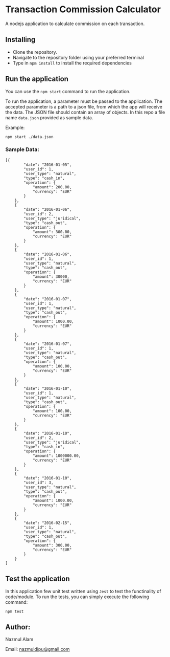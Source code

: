 # Transaction Commission Calculator
A nodejs application to calculate commission on each transaction.

## Installing

* Clone the repository.
* Navigate to the repository folder using your preferred terminal
* Type in ``npm install`` to install the required dependencies


## Run the application

You can use the ``npm start`` command to run the application.

To run the application, a parameter must be passed to the application. The accepted parameter is a path to a json file, from which the app will receive the data. The JSON file should contain an array of objects. In this repo a file name ``data.json`` provided as sample data.

Example:
```
npm start ./data.json
```
### Sample Data:
```
[{
		"date": "2016-01-05",
		"user_id": 1,
		"user_type": "natural",
		"type": "cash_in",
		"operation": {
			"amount": 200.00,
			"currency": "EUR"
		}
	},
	{
		"date": "2016-01-06",
		"user_id": 2,
		"user_type": "juridical",
		"type": "cash_out",
		"operation": {
			"amount": 300.00,
			"currency": "EUR"
		}
	},
	{
		"date": "2016-01-06",
		"user_id": 1,
		"user_type": "natural",
		"type": "cash_out",
		"operation": {
			"amount": 30000,
			"currency": "EUR"
		}
	},
	{
		"date": "2016-01-07",
		"user_id": 1,
		"user_type": "natural",
		"type": "cash_out",
		"operation": {
			"amount": 1000.00,
			"currency": "EUR"
		}
	},
	{
		"date": "2016-01-07",
		"user_id": 1,
		"user_type": "natural",
		"type": "cash_out",
		"operation": {
			"amount": 100.00,
			"currency": "EUR"
		}
	},
	{
		"date": "2016-01-10",
		"user_id": 1,
		"user_type": "natural",
		"type": "cash_out",
		"operation": {
			"amount": 100.00,
			"currency": "EUR"
		}
	},
	{
		"date": "2016-01-10",
		"user_id": 2,
		"user_type": "juridical",
		"type": "cash_in",
		"operation": {
			"amount": 1000000.00,
			"currency": "EUR"
		}
	},
	{
		"date": "2016-01-10",
		"user_id": 3,
		"user_type": "natural",
		"type": "cash_out",
		"operation": {
			"amount": 1000.00,
			"currency": "EUR"
		}
	},
	{
		"date": "2016-02-15",
		"user_id": 1,
		"user_type": "natural",
		"type": "cash_out",
		"operation": {
			"amount": 300.00,
			"currency": "EUR"
		}
	}
]
```

## Test the application

In this application few unit test written using ``Jest`` to test the functinality of code/module. To run the tests, you can simply execute the following command: 
```
npm test
```

## Author:
Nazmul Alam 

Email: nazmuldipu@gmail.com